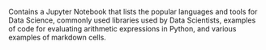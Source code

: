 Contains a Jupyter Notebook that lists the popular languages and tools for Data Science, commonly used libraries used by Data Scientists, examples of code for evaluating arithmetic expressions in Python, and various examples of markdown cells.
